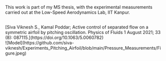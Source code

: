 This work is part of my MS thesis, with the experimental measurements carried out at the Low-Speed Aerodynamics Lab, IIT Kanpur.

<br />
[Siva Viknesh S., Kamal Poddar; Active control of separated flow on a symmetric airfoil by pitching oscillation. Physics of Fluids 1 August 2021; 33 (8): 087115.](https://doi.org/10.1063/5.0060782)

<br />
![Model](https://github.com/siva-viknesh/Experiments_Pitching_Airfoil/blob/main/Pressure_Measurements/Figure.jpeg)

